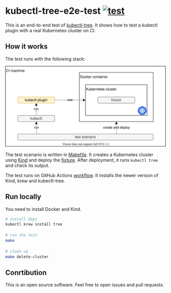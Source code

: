 # kubectl-tree-e2e-test [![test](https://github.com/int128/kubectl-tree-e2e-test/workflows/test/badge.svg)](https://github.com/int128/kubectl-tree-e2e-test/actions?query=workflow%3Atest)

This is an end-to-end test of [kubectl-tree](https://github.com/ahmetb/kubectl-tree).
It shows how to test a kubectl plugin with a real Kubernetes cluster on CI.


## How it works

The test runs with the following stack:

![test-kubectl-plugin-with-cluster](test-kubectl-plugin-with-cluster.svg)

The test scenario is written in [Makefile](Makefile).
It creates a Kubernetes cluster using [Kind](https://kind.sigs.k8s.io) and deploy the [fixture](fixture.yaml).
After deployment, it runs `kubectl tree` and check its output.

The test runs on GitHub Actions [workflow](.github/workflows/test.yaml).
It installs the newer version of Kind, krew and kubectl-tree.


## Run locally

You need to install Docker and Kind.

```sh
# install deps
kubectl krew install tree

# run the test
make

# clean up
make delete-cluster
```

## Conrtibution

This is an open source software.
Feel free to open issues and pull requests.
